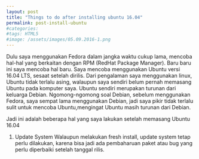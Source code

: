 ```yaml
---
layout: post
title: "Things to do after installing ubuntu 16.04"
permalink: post-install-ubuntu
#categories:
#tags: HTML5
#image: /assets/images/05.09.2016-1.png
---
```


Dulu saya menggunakan Fedora dalam jangka waktu cukup lama, mencoba hal-hal yang berkaitan dengan RPM (RedHat Package Manager). Baru baru ini saya mencoba hal baru. Saya mencoba menggunakan Ubuntu versi 16.04 LTS, sesaat setelah dirilis. Dari pengalaman saya menggunakan linux, Ubuntu tidak terlalu asing, walaupun saya sendiri belum pernah memasang Ubuntu pada komputer saya. Ubuntu sendiri merupakan turunan dari keluarga Debian. Ngomong-ngomong soal Debian, sebelum menggunakan Fedora, saya sempat lama menggunakan Debian, jadi saya pikir tidak terlalu sulit untuk mencoba Ubuntu,mengingat Ubuntu masih turunan dari Debian.

Jadi ini adalah beberapa hal yang saya lakukan setelah memasang Ubuntu 16.04

1. Update System
Walaupun melakukan fresh install, update system tetap perlu dilakukan, karena bisa jadi ada pembaharuan paket atau bug yang perlu diperbaiki setelah tanggal rilis.
